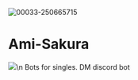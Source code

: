 ![00033-250665715](https://github.com/zedl3all/Ami-Sakura/assets/72595491/f1bc54b4-fdd0-4ac4-904a-9d67db02281c)

# Ami-Sakura
![](https://img.shields.io/badge/Discord-7289DA?style=for-the-badge&logo=discord&logoColor=white)\n
Bots for singles.
DM discord bot
